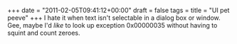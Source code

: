 +++
date = "2011-02-05T09:41:12+00:00"
draft = false
tags = 
title = "UI pet peeve"
+++
I hate it when text isn't selectable in a dialog box or window. Gee, maybe I'd <i>like</i> to look up exception 0x00000035 without having to squint and count zeroes.